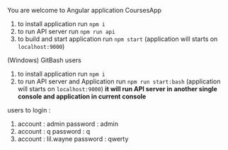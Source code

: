 You are welcome to Angular application CoursesApp

1) to install application run ```npm i```
2) to run API server run ```npm run api```
3) to build and start application run ```npm start```  (application will starts on ```localhost:9000```)

(Windows) GitBash users

1) to install application run ```npm i```
2) to run API server and Application run ```npm run start:bash```  (application will starts on ```localhost:9000```)
**it will run API server in another single console and application in current console**

users to login   :
1) account : admin
   password : admin
2) account : q
   password : q
3) account : lil.wayne
   password : qwerty